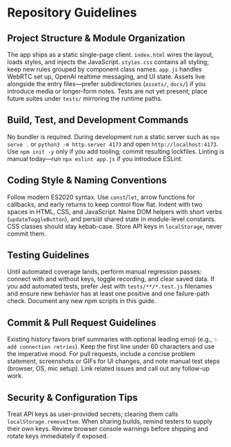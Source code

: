 # Repository Guidelines

## Project Structure & Module Organization
The app ships as a static single-page client. `index.html` wires the layout, loads styles, and injects the JavaScript. `styles.css` contains all styling; keep new rules grouped by component class names. `app.js` handles WebRTC set up, OpenAI realtime messaging, and UI state. Assets live alongside the entry files—prefer subdirectories (`assets/`, `docs/`) if you introduce media or longer-form notes. Tests are not yet present; place future suites under `tests/` mirroring the runtime paths.

## Build, Test, and Development Commands
No bundler is required. During development run a static server such as `npx serve .` or `python3 -m http.server 4173` and open `http://localhost:4173`. Use `npm init -y` only if you add tooling; commit resulting lockfiles. Linting is manual today—run `npx eslint app.js` if you introduce ESLint.

## Coding Style & Naming Conventions
Follow modern ES2020 syntax. Use `const`/`let`, arrow functions for callbacks, and early returns to keep control flow flat. Indent with two spaces in HTML, CSS, and JavaScript. Name DOM helpers with short verbs (`updateToggleButton`), and persist shared state in module-level constants. CSS classes should stay kebab-case. Store API keys in `localStorage`, never commit them.

## Testing Guidelines
Until automated coverage lands, perform manual regression passes: connect with and without keys, toggle recording, and clear saved data. If you add automated tests, prefer Jest with `tests/**/*.test.js` filenames and ensure new behavior has at least one positive and one failure-path check. Document any new npm scripts in this guide.

## Commit & Pull Request Guidelines
Existing history favors brief summaries with optional leading emoji (e.g., `✨ add connection retries`). Keep the first line under 60 characters and use the imperative mood. For pull requests, include a concise problem statement, screenshots or GIFs for UI changes, and note manual test steps (browser, OS, mic setup). Link related issues and call out any follow-up work.

## Security & Configuration Tips
Treat API keys as user-provided secrets; clearing them calls `localStorage.removeItem`. When sharing builds, remind testers to supply their own keys. Review browser console warnings before shipping and rotate keys immediately if exposed.
